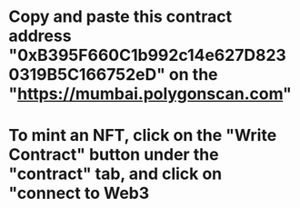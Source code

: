# Copy and paste this contract address "0xB395F660C1b992c14e627D8230319B5C166752eD" on the  "https://mumbai.polygonscan.com" 

# To mint an NFT, click on the "Write Contract" button under the "contract" tab, and click on "connect to Web3